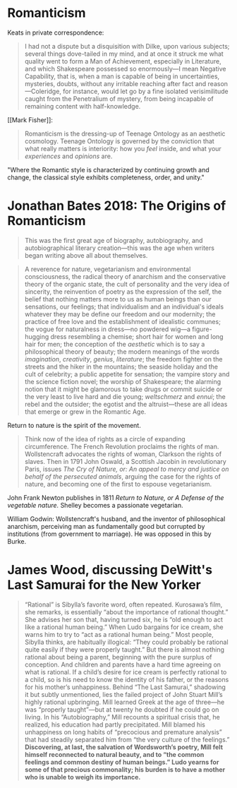 # Romanticism

Keats in private correspondence:

> I had not a dispute but a disquisition with Dilke, upon various subjects; several things dove-tailed in my mind, and at once it struck me what quality went to form a Man of Achievement, especially in Literature, and which Shakespeare possessed so enormously—I mean Negative Capability, that is, when a man is capable of being in uncertainties, mysteries, doubts, without any irritable reaching after fact and reason—Coleridge, for instance, would let go by a fine isolated verisimilitude caught from the Penetralium of mystery, from being incapable of remaining content with half-knowledge.

[[Mark Fisher]]:

> Romanticism is the dressing-up of Teenage Ontology as an aesthetic cosmology. Teenage Ontology is governed by the conviction that what really matters is interiority: how you _feel_ inside, and what your _experiences_ and _opinions_ are.

"Where the Romantic style is characterized by continuing growth and change, the classical style exhibits completeness, order, and unity."

# Jonathan Bates 2018: The Origins of Romanticism

> This was the first great age of biography, autobiography, and autobiographical literary creation—this was the age when writers began writing above all about themselves.

> A reverence for nature, vegetarianism and environmental consciousness, the radical theory of anarchism and the conservative theory of the organic state, the cult of personality and the very idea of sincerity, the reinvention of poetry as the expression of the self, the belief that nothing matters more to us as human beings than our sensations, our feelings; that individualism and an individual's ideals whatever they may be define our freedom and our modernity; the practice of free love and the establishment of idealistic communes; the vogue for naturalness in dress—no powdered wig—a figure-hugging dress resembling a chemise; short hair for women and long hair for men; the conception of the _aesthetic_ which is to say a philosophical theory of beauty; the modern meanings of the words _imagination_, _creativity_, _genius_, _literature_; the freedom fighter on the streets and the hiker in the mountains; the seaside holiday and the cult of celebrity; a public appetite for sensation; the vampire story and the science fiction novel; the worship of Shakespeare; the alarming notion that it might be glamorous to take drugs or commit suicide or the very least to live hard and die young; _weltschmerz_ and _ennui_; the rebel and the outsider; the egotist and the altruist—these are all ideas that emerge or grew in the Romantic Age.

Return to nature is the spirit of the movement. 

> Think now of the idea of rights as a circle of expanding circumference. The French Revolution proclaims the rights of man.  Wollstencraft advocates the rights of woman, Clarkson the rights of slaves. Then in 1791 John Oswald, a Scottish Jacobin in revolutionary Paris, issues _The Cry of Nature, or: An appeal to mercy and justice on behalf of the persecuted animals_, arguing the case for the rights of nature, and becoming one of the first to espouse vegetarianism.

John Frank Newton publishes in 1811 _Return to Nature, or A Defense of the vegetable nature._ Shelley becomes a passionate vegetarian. 

William Godwin: Wollstencraft's husband, and the inventor of philosophical anarchism, perceiving man as fundamentally good but corrupted by institutions (from government to marriage). He was opposed in this by Burke.

# James Wood, discussing DeWitt's Last Samurai for the New Yorker

> “Rational” is Sibylla’s favorite word, often repeated. Kurosawa’s film, she remarks, is essentially “about the importance of rational thought.” She advises her son that, having turned six, he is “old enough to act like a rational human being.” When Ludo bargains for ice cream, she warns him to try to “act as a rational human being.” Most people, Sibylla thinks, are habitually illogical: “They could probably be rational quite easily if they were properly taught.” But there is almost nothing rational about being a parent, beginning with the pure surplus of conception. And children and parents have a hard time agreeing on what is rational. If a child’s desire for ice cream is perfectly rational to a child, so is his need to know the identity of his father, or the reasons for his mother’s unhappiness. Behind “The Last Samurai,” shadowing it but subtly unmentioned, lies the failed project of John Stuart Mill’s highly rational upbringing. Mill learned Greek at the age of three—he was “properly taught”—but at twenty he doubted if he could go on living. In his “Autobiography,” Mill recounts a spiritual crisis that, he realized, his education had partly precipitated. Mill blamed his unhappiness on long habits of “precocious and premature analysis” that had steadily separated him from “the very culture of the feelings.” **Discovering, at last, the salvation of Wordsworth’s poetry, Mill felt himself reconnected to natural beauty, and to “the common feelings and common destiny of human beings.” Ludo yearns for some of that precious commonality; his burden is to have a mother who is unable to weigh its importance.**
